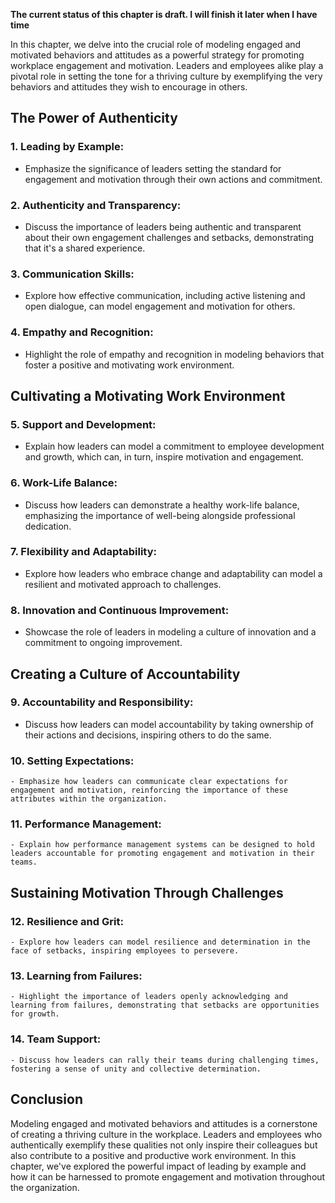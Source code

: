**The current status of this chapter is draft. I will finish it later when I have time**

In this chapter, we delve into the crucial role of modeling engaged and motivated behaviors and attitudes as a powerful strategy for promoting workplace engagement and motivation. Leaders and employees alike play a pivotal role in setting the tone for a thriving culture by exemplifying the very behaviors and attitudes they wish to encourage in others.

**The Power of Authenticity**
-----------------------------

### **1. Leading by Example:**

* Emphasize the significance of leaders setting the standard for engagement and motivation through their own actions and commitment.

### **2. Authenticity and Transparency:**

* Discuss the importance of leaders being authentic and transparent about their own engagement challenges and setbacks, demonstrating that it's a shared experience.

### **3. Communication Skills:**

* Explore how effective communication, including active listening and open dialogue, can model engagement and motivation for others.

### **4. Empathy and Recognition:**

* Highlight the role of empathy and recognition in modeling behaviors that foster a positive and motivating work environment.

**Cultivating a Motivating Work Environment**
---------------------------------------------

### **5. Support and Development:**

* Explain how leaders can model a commitment to employee development and growth, which can, in turn, inspire motivation and engagement.

### **6. Work-Life Balance:**

* Discuss how leaders can demonstrate a healthy work-life balance, emphasizing the importance of well-being alongside professional dedication.

### **7. Flexibility and Adaptability:**

* Explore how leaders who embrace change and adaptability can model a resilient and motivated approach to challenges.

### **8. Innovation and Continuous Improvement:**

* Showcase the role of leaders in modeling a culture of innovation and a commitment to ongoing improvement.

**Creating a Culture of Accountability**
----------------------------------------

### **9. Accountability and Responsibility:**

* Discuss how leaders can model accountability by taking ownership of their actions and decisions, inspiring others to do the same.

### **10. Setting Expectations:**

    - Emphasize how leaders can communicate clear expectations for engagement and motivation, reinforcing the importance of these attributes within the organization.

### **11. Performance Management:**

    - Explain how performance management systems can be designed to hold leaders accountable for promoting engagement and motivation in their teams.

**Sustaining Motivation Through Challenges**
--------------------------------------------

### **12. Resilience and Grit:**

    - Explore how leaders can model resilience and determination in the face of setbacks, inspiring employees to persevere.

### **13. Learning from Failures:**

    - Highlight the importance of leaders openly acknowledging and learning from failures, demonstrating that setbacks are opportunities for growth.

### **14. Team Support:**

    - Discuss how leaders can rally their teams during challenging times, fostering a sense of unity and collective determination.

**Conclusion**
--------------

Modeling engaged and motivated behaviors and attitudes is a cornerstone of creating a thriving culture in the workplace. Leaders and employees who authentically exemplify these qualities not only inspire their colleagues but also contribute to a positive and productive work environment. In this chapter, we've explored the powerful impact of leading by example and how it can be harnessed to promote engagement and motivation throughout the organization.
